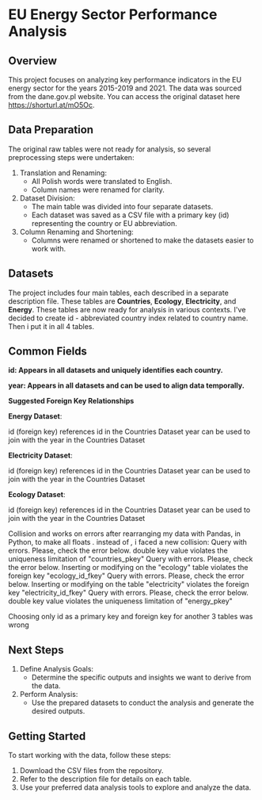 <b><h1>EU Energy Sector Performance Analysis</h1></b>

<b><h2>Overview</h2></b>
This project focuses on analyzing key performance indicators in the EU energy sector for the years 2015-2019 and 2021. The data was sourced from the dane.gov.pl website. You can access the original dataset here https://shorturl.at/mO5Oc.

<b><h2>Data Preparation</h2></b>
The original raw tables were not ready for analysis, so several preprocessing steps were undertaken:
1. Translation and Renaming:
    - All Polish words were translated to English.
    - Column names were renamed for clarity.
2. Dataset Division:
    - The main table was divided into four separate datasets.
    - Each dataset was saved as a CSV file with a primary key (id) representing the country or EU abbreviation.
3. Column Renaming and Shortening:
    - Columns were renamed or shortened to make the datasets easier to work with.

<b><h2>Datasets</h2></b>
The project includes four main tables, each described in a separate description file. These tables are <b>Countries</b>, <b>Ecology</b>, <b>Electricity</b>, and <b>Energy</b>. These tables are now ready for analysis in various contexts. 
I've decided to create id - abbreviated country index related to country name. Then i put it in all 4 tables. 

<b><h2>Common Fields</h2></b>

<b>id: Appears in all datasets and uniquely identifies each country.</b>

<b>year: Appears in all datasets and can be used to align data temporally.</b>

<b>Suggested Foreign Key Relationships</b>

<b>Energy Dataset</b>:

id (foreign key) references id in the Countries Dataset
year can be used to join with the year in the Countries Dataset

<b>Electricity Dataset</b>:

id (foreign key) references id in the Countries Dataset
year can be used to join with the year in the Countries Dataset

<b>Ecology Dataset</b>:

id (foreign key) references id in the Countries Dataset
year can be used to join with the year in the Countries Dataset

Collision and works on errors 
after rearranging my data with Pandas, in Python, to make all floats *.* instead of *,* i faced a new collision: 
Query with errors. Please, check the error below. double key value violates the uniqueness limitation of "countries_pkey" 
Query with errors. Please, check the error below. Inserting or modifying on the "ecology" table violates the foreign key "ecology_id_fkey"
Query with errors. Please, check the error below. Inserting or modifying on the table "electricity" violates the foreign key "electricity_id_fkey" 
Query with errors. Please, check the error below. double key value violates the uniqueness limitation of "energy_pkey"

Choosing only id as a primary key and  foreign key for another 3 tables was wrong 



<b><h2>Next Steps</h2></b>
1. Define Analysis Goals:
    - Determine the specific outputs and insights we want to derive from the data.
2. Perform Analysis:
    - Use the prepared datasets to conduct the analysis and generate the desired outputs.

<b><h2>Getting Started</h2></b>
To start working with the data, follow these steps:
1. Download the CSV files from the repository.
2. Refer to the description file for details on each table.
3. Use your preferred data analysis tools to explore and analyze the data.
